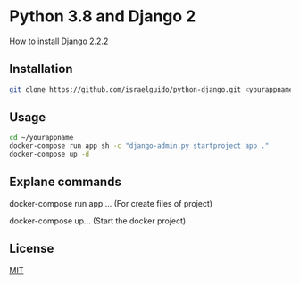# Python 3.8 and Django 2

How to install Django 2.2.2

## Installation

```bash
git clone https://github.com/israelguido/python-django.git <yourappname>
```

## Usage

```bash
cd ~/yourappname
docker-compose run app sh -c "django-admin.py startproject app ."
docker-compose up -d
```

## Explane commands
docker-compose run app ... (For create files of project)

docker-compose up... (Start the docker project)

## License
[MIT](https://choosealicense.com/licenses/mit/)
